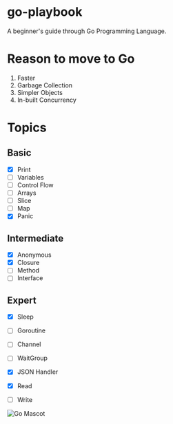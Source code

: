 # go-playbook
A beginner's guide through Go Programming Language.

# Reason to move to Go
1. Faster
2. Garbage Collection
3. Simpler Objects
4. In-built Concurrency

# Topics 

## Basic
- [x] Print
- [ ] Variables
- [ ] Control Flow
- [ ] Arrays
- [ ] Slice
- [ ] Map
- [x] Panic

## Intermediate
- [x] Anonymous
- [x] Closure
- [ ] Method
- [ ] Interface

## Expert
- [x] Sleep
- [ ] Goroutine
- [ ] Channel
- [ ] WaitGroup
- [x] JSON Handler
- [x] Read
- [ ] Write


![Go Mascot](https://images.tutorialedge.net/images/golang.svg)
